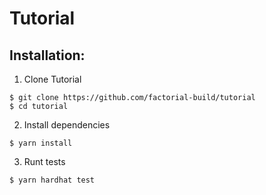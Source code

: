 # Tutorial

## Installation:

1) Clone Tutorial 
```
$ git clone https://github.com/factorial-build/tutorial
$ cd tutorial
```

2) Install dependencies
```
$ yarn install
```

3) Runt tests
```
$ yarn hardhat test
```

